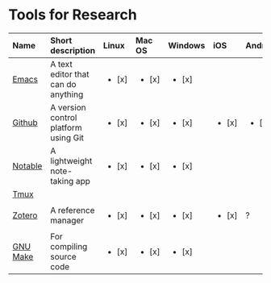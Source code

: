 # Tools for Research
	
| Name                          | Short description                    | Linux                  | Mac OS                 | Windows                | iOS                    | Android                |
| :---                          | :---                                 | :---                   | :---                   | :---                   | :---                   | :---                   |
| [Emacs](notes/emacs.md)       | A text editor that can do anything   | <ul><li>[x] </li></ul> | <ul><li>[x] </li></ul> | <ul><li>[x] </li></ul> |                        |                        |
| [Github](notes/github.md)     | A version control platform using Git | <ul><li>[x] </li></ul> | <ul><li>[x] </li></ul> | <ul><li>[x] </li></ul> | <ul><li>[x] </li></ul> | <ul><li>[x] </li></ul> |
| [Notable](notes/markdown.md)  | A lightweight note-taking app        | <ul><li>[x] </li></ul> | <ul><li>[x] </li></ul> | <ul><li>[x] </li></ul> |                        |                        |
| [Tmux](notes/tmux.md)         |                                      |                        |                        |                        |                        |                        |
| [Zotero](notes/zotero.md)     | A reference manager                  | <ul><li>[x] </li></ul> | <ul><li>[x] </li></ul> | <ul><li>[x] </li></ul> | <ul><li>[x] </li></ul> | ?                       |
| [GNU Make](notes/makefile.md) | For compiling source code            | <ul><li>[x] </li></ul> | <ul><li>[x] </li></ul> | <ul><li>[x] </li></ul> |                        |                        |

